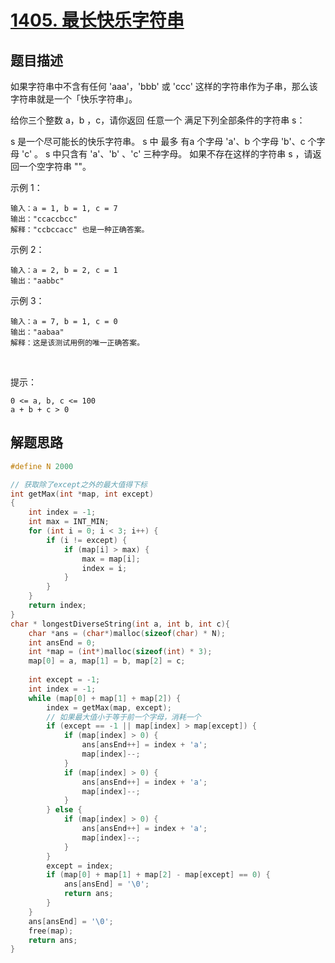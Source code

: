 # [1405. 最长快乐字符串](https://leetcode-cn.com/problems/longest-happy-string/)

## 题目描述

如果字符串中不含有任何 'aaa'，'bbb' 或 'ccc' 这样的字符串作为子串，那么该字符串就是一个「快乐字符串」。

给你三个整数 a，b ，c，请你返回 任意一个 满足下列全部条件的字符串 s：

s 是一个尽可能长的快乐字符串。
s 中 最多 有a 个字母 'a'、b 个字母 'b'、c 个字母 'c' 。
s 中只含有 'a'、'b' 、'c' 三种字母。
如果不存在这样的字符串 s ，请返回一个空字符串 ""。

示例 1：

    输入：a = 1, b = 1, c = 7
    输出："ccaccbcc"
    解释："ccbccacc" 也是一种正确答案。

示例 2：

    输入：a = 2, b = 2, c = 1
    输出："aabbc"

示例 3：

    输入：a = 7, b = 1, c = 0
    输出："aabaa"
    解释：这是该测试用例的唯一正确答案。
 

提示：

    0 <= a, b, c <= 100
    a + b + c > 0

## 解题思路

```c
#define N 2000

// 获取除了except之外的最大值得下标
int getMax(int *map, int except)
{
	int index = -1;
	int max = INT_MIN;
	for (int i = 0; i < 3; i++) {
		if (i != except) {
			if (map[i] > max) {
				max = map[i];
				index = i;
			}
		}
	}
	return index;
}
char * longestDiverseString(int a, int b, int c){
	char *ans = (char*)malloc(sizeof(char) * N);
	int ansEnd = 0;
	int *map = (int*)malloc(sizeof(int) * 3);
	map[0] = a, map[1] = b, map[2] = c;
	
	int except = -1;
	int index = -1;
	while (map[0] + map[1] + map[2]) {
		index = getMax(map, except);
		// 如果最大值小于等于前一个字母，消耗一个
		if (except == -1 || map[index] > map[except]) {
			if (map[index] > 0) {
				ans[ansEnd++] = index + 'a';
				map[index]--;
			}
			if (map[index] > 0) {
				ans[ansEnd++] = index + 'a';
				map[index]--;
			}
		} else {
			if (map[index] > 0) {
				ans[ansEnd++] = index + 'a';
				map[index]--;
			}
		}
		except = index;
		if (map[0] + map[1] + map[2] - map[except] == 0) {
			ans[ansEnd] = '\0';
			return ans;
		}
	}
	ans[ansEnd] = '\0';
	free(map);
	return ans;
}
```

